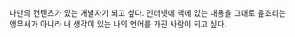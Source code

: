 나만의 컨텐츠가 있는 개발자가 되고 싶다. 
인터넷에 책에 있는 내용을 그대로 읖조리는 앵무새가 아니라
내 생각이 있는 나의 언어를 가진 사람이 되고 싶다.


<!--stackedit_data:
eyJoaXN0b3J5IjpbLTE5MTQ4NTkyOTRdfQ==
-->
